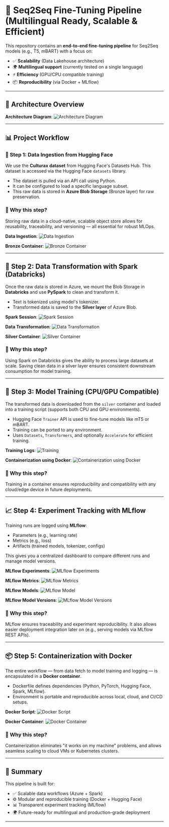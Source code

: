 # 🚀 Seq2Seq Fine-Tuning Pipeline (Multilingual Ready, Scalable & Efficient)

This repository contains an **end-to-end fine-tuning pipeline** for Seq2Seq models (e.g., T5, mBART) with a focus on:
- ✅ **Scalability** (Data Lakehouse architecture)
- 🌍 **Multilingual support** (currently tested on a single language)
- ⚡ **Efficiency** (GPU/CPU compatible training)
- 📦 **Reproducibility** (via Docker + MLflow)

---

## 📌 Architecture Overview

**Architecture Diagram**: ![Architecture Diagram](./media/flowchart.png)

---

## 📊 Project Workflow

### 🏁 Step 1: Data Ingestion from Hugging Face

We use the **Culturax dataset** from Hugging Face's Datasets Hub. This dataset is accessed via the Hugging Face `datasets` library.

- The dataset is pulled via an API call using Python.
- It can be configured to load a specific language subset.
- This raw data is stored in **Azure Blob Storage** (Bronze layer) for raw preservation.

### 🔗 Why this step?
Storing raw data in a cloud-native, scalable object store allows for reusability, traceability, and versioning — all essential for robust MLOps.

**Data Ingestion**: ![Data Ingestion](./media/data-ingestion-script.png)

**Bronze Container**: ![Bronze Container](./media/azure-bronze.png)

---

## 🔧 Step 2: Data Transformation with Spark (Databricks)

Once the raw data is stored in Azure, we mount the Blob Storage in **Databricks** and use **PySpark** to clean and transform it.

- Text is tokenized using model's tokenizer.
- Transformed data is saved to the **Silver layer** of Azure Blob.

**Spark Session**: ![Spark Session](./media/databricks_start_session.png)

**Data Transformation**: ![Data Transformation](./media/databricks_map_partitions.png)

**Silver Container**: ![Silver Container](./media/azure-silver.png)

### 🔗 Why this step?
Using Spark on Databricks gives the ability to process large datasets at scale. Saving clean data in a silver layer ensures consistent downstream consumption for model training.

---

## 🧠 Step 3: Model Training (CPU/GPU Compatible)

The transformed data is downloaded from the `silver` container and loaded into a training script (supports both CPU and GPU environments).

- Hugging Face `Trainer` API is used to fine-tune models like mT5 or mBART.
- Training can be ported to any environment.
- Uses `Datasets`, `Transformers`, and optionally `Accelerate` for efficient training.

**Training Logs**: ![Training](./media/train-logs-terminal.png)

**Containerization using Docker**: ![Containerization using Docker](./media/Docker-script.png)

### 🔗 Why this step?
Training in a container ensures reproducibility and compatibility with any cloud/edge device in future deployments.

---

## 📈 Step 4: Experiment Tracking with MLflow

Training runs are logged using **MLflow**:
- Parameters (e.g., learning rate)
- Metrics (e.g., loss)
- Artifacts (trained models, tokenizer, configs)

This gives you a centralized dashboard to compare different runs and manage model versions.

**MLflow Experiments**: ![MLflow Experiments](./media/mlflow-experiment.png)

**MLflow Metrics**: ![MLflow Metrics](./media/mlflow-model-metrics.png)

**MLflow Models**: ![MLflow Model](./media/mlflow-registered-models.png)

**MLflow Model Versions**: ![MLflow Model Versions](./media/mlflow-model-versions.png)

### 🔗 Why this step?
MLflow ensures traceability and experiment reproducibility. It also allows easier deployment integration later on (e.g., serving models via MLflow REST APIs).

---

## 📦 Step 5: Containerization with Docker

The entire workflow — from data fetch to model training and logging — is encapsulated in a **Docker container**.

- Dockerfile defines dependencies (Python, PyTorch, Hugging Face, Spark, MLflow).
- Environment is portable and reproducible across local, cloud, and CI/CD setups.

**Docker Script**: ![Docker Script](./media/Docker-script.png)

**Docker Container**: ![Docker Container](./media/Docker-container.png)

### 🔗 Why this step?
Containerization eliminates "it works on my machine" problems, and allows seamless scaling to cloud VMs or Kubernetes clusters.

---

## 🙌 Summary

This pipeline is built for:
- ✅ Scalable data workflows (Azure + Spark)
- ⚙️ Modular and reproducible training (Docker + Hugging Face)
- 📊 Transparent experiment tracking (MLflow)
- 🌍 Future-ready for multilingual and production-grade deployment

---
